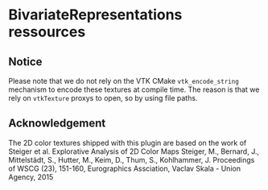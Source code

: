 # BivariateRepresentations ressources

## Notice
Please note that we do not rely on the VTK CMake `vtk_encode_string` mechanism to encode
these textures at compile time. The reason is that we rely on `vtkTexture` proxys to open,
so by using file paths.

## Acknowledgement
The 2D color textures shipped with this plugin are based on the work of Steiger et al.
Explorative Analysis of 2D Color Maps
Steiger, M., Bernard, J., Mittelstädt, S., Hutter, M., Keim, D., Thum, S., Kohlhammer, J.
Proceedings of WSCG (23), 151-160, Eurographics Assciation, Vaclav Skala - Union Agency, 2015
